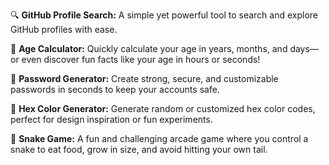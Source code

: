 🔍 **GitHub Profile Search:** A simple yet powerful tool to search and explore GitHub profiles with ease.

🧮 **Age Calculator:** Quickly calculate your age in years, months, and days—or even discover fun facts like your age in hours or seconds!

🔑 **Password Generator:** Create strong, secure, and customizable passwords in seconds to keep your accounts safe.

🎨 **Hex Color Generator:** Generate random or customized hex color codes, perfect for design inspiration or fun experiments.

🐍 **Snake Game:** A fun and challenging arcade game where you control a snake to eat food, grow in size, and avoid hitting your own tail. 
